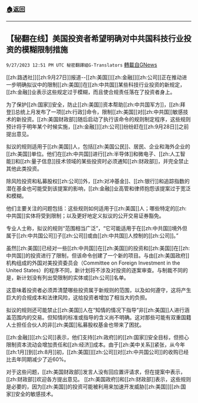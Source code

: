###  [:house:返回](README.md)
---


## 【秘翻在线】美国投资者希望明确对中共国科技行业投资的模糊限制措施
`9/27/2023 12:51 PM UTC 秘密翻譯組G-Translators` [轉載自GNews](https://gnews.org/articles/1747376)

[[zh:路透社]][[zh:9月27日]]报道--[[zh:美国]][[zh:金融]][[zh:公司]]正在推动进一步明确拟议中的限制[[zh:美国]]在[[zh:中共国]]某些科技行业投资的新规定，[[zh:金融]]业表示这些规定过于模糊，而且使合规责任落在了投资者身上。

为了保护[[zh:国家]]安全，防止[[zh:美国]]资本帮助[[zh:中共国军方]]，[[zh:拜登]]总统上月发布了一项[[zh:行政]]命令，限制[[zh:美国]]对[[zh:中共国]]敏感技术的新投资。[[zh:美国财政部]]随后启动了执行该命令的规则制定程序，这些规则预计将于明年某个时候实施，[[zh:金融]][[zh:公司]]纷纷赶在[[zh:9月28日]]之前提出意见。

拟议的规则适用于[[zh:美国]]人，包括[[zh:美国公民]]、居民、企业和海外企业的[[zh:美国]]单位。他们在[[zh:中共国]]进行[[zh:半导体]]和微电子、[[zh:人工智能]]和[[zh:量子信息]]技术领域的某些投资时必须通知[[zh:财政部]]，并完全禁止其他此类投资。

除风险投资和私募股权[[zh:公司]]外，[[zh:对冲基金]]、[[zh:银行]]和追踪指数的潜在基金也可能受到该提案的影响，[[zh:金融]]业高管和律师抱怨该提案过于宽泛和模糊。

他们主要关注的问题包括：这些规则如何适用于[[zh:美国]]人；哪些特定的[[zh:中共国]]实体将受到限制；以及更好地定义拟议的公开交易证券豁免。

专业人士称，拟议的规则“范围相当广泛”，“它可能适用于在[[zh:中共国]]境外但属于[[zh:中共国公司]]子[[zh:公司]]或由[[zh:中共国]]人控制的[[zh:公司]]。”

虽然[[zh:美国]]已经对一些[[zh:中共国]]在[[zh:美国]]的投资和[[zh:美国]]在[[zh:中共国]]的投资进行了限制，但该命令创建了一个新的项目。与由[[zh:美国政府]]机构组成的外国对美投资委员会（Committee on Foreign Investment in the United States）的程序不同，新计划将不涉及对投资的逐案审查。与制裁不同的是，新计划没有列出受限制的实体或[[zh:公司]]名单。

这意味着投资者必须弄清楚哪些投资属于新规则的范围，以及如何遵守，这将产生巨大的合规成本和法律风险，这给投资者增加了相当大的负担。

拟议的规则还可能禁止[[zh:美国]]人在“知情的情况下指导”非[[zh:美国]]人进行涵盖范围内的交易。但知情的标准或指导的含义尚不明确。这对那些可能有双重国籍人士担任合伙人的非[[zh:美国]]私募股权基金也带来了困扰。

[[zh:金融]][[zh:公司]]表示，他们支持[[zh:政府]]的[[zh:国家]]安全目标，但担心限制资本流动会增加责任和[[zh:经济]]成本。由于[[zh:美中关系]]紧张，从今年[[zh:1月]]到[[zh:8月]]初，[[zh:美国]][[zh:公司]]对[[zh:中共国公司]]的收购已经比去年同期减少了近60%。

对于这些问题，[[zh:美国财政部]]发言人没有回应置评请求，但在提案中表示，[[zh:财政部]]欢迎各方提出意见。
[[zh:美国政府]]和[[zh:财政部]]表示，这些规则是必要的，因为[[zh:美国]]的投资可能被利用来加速开发威胁[[zh:美国]][[zh:国家]]安全的敏感技术。
